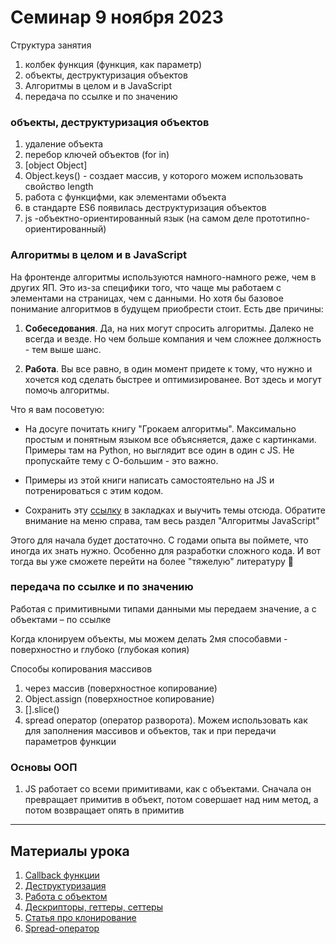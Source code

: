 # Семинар 9 ноября 2023

Структура занятия

1. колбек функция (функция, как параметр)
2. объекты, деструктуризация объектов
3. Алгоритмы в целом и в JavaScript
4. передача по ссылке и по значению

### объекты, деструктуризация объектов

1. удаление объекта
2. перебор ключей объектов (for in)
3. [object Object]
4. Object.keys() - создает массив, у которого можем использовать свойство length
5. работа с функцифми, как элементами объекта
6. в стандарте ES6 появилась деструктуризация объектов
7. js -объектно-ориентированный язык (на самом деле прототипнo-ориентированный)

### Алгоритмы в целом и в JavaScript

На фронтенде алгоритмы используются намного-намного реже, чем в других ЯП. Это из-за специфики того, что чаще мы работаем с элементами на страницах, чем с данными. Но хотя бы базовое понимание алгоритмов в будущем приобрести стоит. Есть две причины:

1. **Собеседования**. Да, на них могут спросить алгоритмы. Далеко не всегда и везде. Но чем больше компания и чем сложнее должность - тем выше шанс.

2. **Работа**. Вы все равно, в один момент придете к тому, что нужно и хочется код сделать быстрее и оптимизированее. Вот здесь и могут помочь алгоритмы.

Что я вам посоветую:

- На досуге почитать книгу "Грокаем алгоритмы". Максимально простым и понятным языком все объясняется, даже с картинками. Примеры там на Python, но выглядит все один в один с JS.
  Не пропускайте тему с О-большим - это важно.

- Примеры из этой книги написать самостоятельно на JS и потренироваться с этим кодом.

- Сохранить эту [ссылку](https://web.archive.org/web/20221025084508/http://mathhelpplanet.com/static.php?p=javascript-algoritmy-poiska) в закладках и выучить темы отсюда. Обратите внимание на меню справа, там весь раздел "Алгоритмы JavaScript"

Этого для начала будет достаточно. С годами опыта вы поймете, что иногда их знать нужно. Особенно для разработки сложного кода. И вот тогда вы уже сможете перейти на более "тяжелую" литературу 🙂

### передача по ссылке и по значению

Работая с примитивными типами данными мы передаем значение, а с объектами – по ссылке

Когда клонируем объекты, мы можем делать 2мя способавми - поверхностно и глубоко (глубокая копия)

Способы копирования массивов

1. через массив (поверхностное копирование)
2. Object.assign (поверхностное копирование)
3. [].slice()
4. spread оператор (оператор разворота). Можем использовать как для заполнения массивов и объектов, так и при передачи параметров функции

### Основы ООП

1. JS работает со всеми примитивами, как с объектами. Сначала он превращает примитив в объект, потом совершает над ним метод, а потом возвращает опять в примитив

---

## Материалы урока

1. [Callback функции](https://learn.javascript.ru/callbacks)
1. [Деструктуризация](https://learn.javascript.ru/destructuring-assignment)
1. [Работа с объектом](https://doka.guide/js/object/)
1. [Дескрипторы, геттеры, сеттеры](https://learn.javascript.ru/object-properties)
1. [Статья про клонирование](https://medium.com/@stasonmars/копирование-объектов-в-javascript-d25c261a7aff)
1. [Spread-оператор](https://doka.guide/js/spread/)
